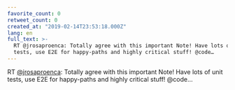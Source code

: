 ```yaml
---
favorite_count: 0
retweet_count: 0
created_at: "2019-02-14T23:53:18.000Z"
lang: en
full_text: >-
  RT @jrosaproenca: Totally agree with this important Note! Have lots of unit
  tests, use E2E for happy-paths and highly critical stuff! @code…
---
```


RT [@jrosaproenca](https://twitter.com/jrosaproenca): Totally agree with this
important Note! Have lots of unit tests, use E2E for happy-paths and highly
critical stuff! @code…
